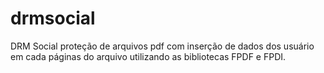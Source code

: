 # drmsocial
DRM Social proteção de arquivos pdf com inserção de dados dos usuário em cada páginas do arquivo utilizando as bibliotecas FPDF e FPDI.
